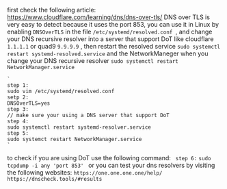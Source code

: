 first check the following article: https://www.cloudflare.com/learning/dns/dns-over-tls/
DNS over TLS is very easy to detect because it uses the port 853, you can use it in Linux by enabling `DNSOverTLS` in the file `/etc/systemd/resolved.conf `, and change your DNS recursive resolver into a server that support DoT like cloudflare `1.1.1.1` or quad9 `9.9.9.9` , then restart the resolved service `sudo systemctl restart systemd-resolved.service` and the NetworkManeger when you change your DNS recursive resolver `sudo systemctl restart NetworkManager.service`  

	`
	step 1:
	sudo vim /etc/systemd/resolved.conf
	setp 2:
	DNSOverTLS=yes
	step 3:
	// make sure your using a DNS server that support DoT
	step 4:
	sudo systemctl restart systemd-resolver.service
	step 5:
	sudo systemct restart NetworkManager.service
	`
to check if you are using DoT use the following command:
	` step 6:`
	 `sudo tcpdump -i any 'port 853' ` 
or you can  test your dns resolvers by visiting the following websites: 
	`https://one.one.one.one/help/`
	`https://dnscheck.tools/#results`
	
